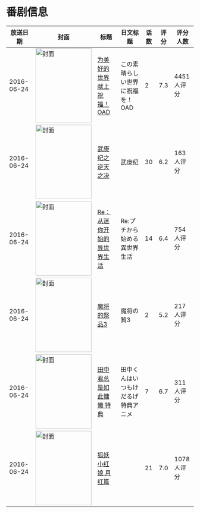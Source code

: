 # 番剧信息

|放送日期|封面|标题|日文标题|话数|评分|评分人数|
|---|---|---|---|---|---|---|
|2016-06-24|<img src="//lain.bgm.tv/pic/cover/c/93/62/162771_hND9M.jpg" alt="封面" style="width:150px;height:200px;object-fit:cover;">|[为美好的世界献上祝福！ OAD](https://bangumi.tv/subject/162771)|この素晴らしい世界に祝福を！ OAD|2|7.3|4451人评分|
|2016-06-24|<img src="//lain.bgm.tv/pic/cover/c/4e/ee/176509_iYQl6.jpg" alt="封面" style="width:150px;height:200px;object-fit:cover;">|[武庚纪之逆天之决](https://bangumi.tv/subject/176509)|武庚纪|30|6.2|163人评分|
|2016-06-24|<img src="//lain.bgm.tv/pic/cover/c/90/40/185837_mmNwi.jpg" alt="封面" style="width:150px;height:200px;object-fit:cover;">|[Re：从迷你开始的异世界生活](https://bangumi.tv/subject/185837)|Re:プチから始める異世界生活|14|6.4|754人评分|
|2016-06-24|<img src="/img/no_icon_subject.png" alt="封面" style="width:150px;height:200px;object-fit:cover;">|[魔将的祭品3](https://bangumi.tv/subject/185871)|魔将の贄3|2|5.2|217人评分|
|2016-06-24|<img src="//lain.bgm.tv/pic/cover/c/86/0f/199270_uuQpD.jpg" alt="封面" style="width:150px;height:200px;object-fit:cover;">|[田中君总是如此慵懒 特典](https://bangumi.tv/subject/199270)|田中くんはいつもけだるげ 特典アニメ|7|6.7|311人评分|
|2016-06-24|<img src="//lain.bgm.tv/pic/cover/c/b8/36/281272_57XDA.jpg" alt="封面" style="width:150px;height:200px;object-fit:cover;">|[狐妖小红娘 月红篇](https://bangumi.tv/subject/281272)||21|7.0|1078人评分|
